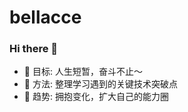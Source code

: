 # bellacce
### Hi there 👋

- 🔭 目标: 人生短暂，奋斗不止～
- 🌱 方法: 整理学习遇到的关键技术突破点
- 🤔 趋势: 拥抱变化，扩大自己的能力圈

<!---
bellacce/bellacce is a ✨ special ✨ repository because its `README.md` (this file) appears on your GitHub profile.
You can click the Preview link to take a look at your changes.
--->
